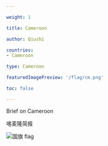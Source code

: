 ```yaml
---

weight: 1

title: Cameroon

author: Qiushi 

countries: 
- Cameroon

type: Cameroon

featuredImagePreview: '/flag/cm.png'

toc: false 

---
```


Brief on Cameroon

喀麦隆简报 

<!--more-->

![国旗 flag](/flag/cm.png)